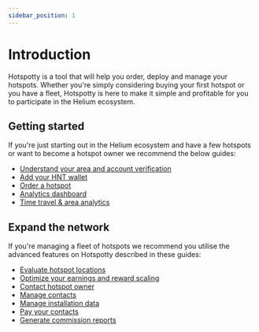 ```yaml
---
sidebar_position: 1
---
```


# Introduction

Hotspotty is a tool that will help you order, deploy and manage your hotspots. Whether you're simply considering buying your first hotspot or you have a fleet, Hotspotty is here to make it simple and profitable for you to participate in the Helium ecosystem.

## Getting started

If you're just starting out in the Helium ecosystem and have a few hotspots or want to become a hotspot owner we recommend the below guides:

- [Understand your area and account verification](./getting-started/understand-your-area-and-account-verification.md)
- [Add your HNT wallet](./getting-started/add-your-HNT-wallet.md)
- [Order a hotspot](./getting-started/order-a-hotspot.md)
- [Analytics dashboard](./getting-started/analytics-dashboard.md)
- [Time travel & area analytics](./getting-started/time-travel.md)

## Expand the network

If you're managing a fleet of hotspots we recommend you utilise the advanced features on Hotspotty described in these guides:

- [Evaluate hotspot locations](./expand-the-network/evaluate-hotspot-locations.md)
- [Optimize your earnings and reward scaling](./expand-the-network/optimize-your-earnings-and-reward-scaling.md)
- [Contact hotspot owner](./expand-the-network/contact-hotspot-owner.md)
- [Manage contacts](./expand-the-network/manage-contacts.md)
- [Manage installation data](./expand-the-network/manage-installation-data.md)
- [Pay your contacts](./expand-the-network/pay-your-contacts.md)
- [Generate commission reports](./expand-the-network/generate-commission-reports.md)
